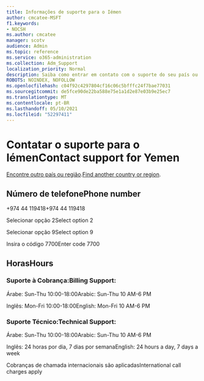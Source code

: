 ```yaml
---
title: Informações de suporte para o Iémen
author: cmcatee-MSFT
f1.keywords:
- NOCSH
ms.author: cmcatee
manager: scotv
audience: Admin
ms.topic: reference
ms.service: o365-administration
ms.collection: Adm_Support
localization_priority: Normal
description: Saiba como entrar em contato com o suporte do seu país ou região.
ROBOTS: NOINDEX, NOFOLLOW
ms.openlocfilehash: c04f92c4297804cf16c06c5bfffc24f7bae77031
ms.sourcegitcommit: de5fce90de22ba588e75e1a1d2e87e03b9e25ec7
ms.translationtype: MT
ms.contentlocale: pt-BR
ms.lasthandoff: 05/10/2021
ms.locfileid: "52297411"
---
```

# <a name="contact-support-for-yemen"></a><span data-ttu-id="aa030-103">Contatar o suporte para o Iémen</span><span class="sxs-lookup"><span data-stu-id="aa030-103">Contact support for Yemen</span></span>

<span data-ttu-id="aa030-104">[Encontre outro país ou região](../../business-video/get-help-support.md).</span><span class="sxs-lookup"><span data-stu-id="aa030-104">[Find another country or region](../../business-video/get-help-support.md).</span></span>

## <a name="phone-number"></a><span data-ttu-id="aa030-105">Número de telefone</span><span class="sxs-lookup"><span data-stu-id="aa030-105">Phone number</span></span>
<span data-ttu-id="aa030-106">+974 44 119418</span><span class="sxs-lookup"><span data-stu-id="aa030-106">+974 44 119418</span></span>

<span data-ttu-id="aa030-107">Selecionar opção 2</span><span class="sxs-lookup"><span data-stu-id="aa030-107">Select option 2</span></span>

<span data-ttu-id="aa030-108">Selecionar opção 9</span><span class="sxs-lookup"><span data-stu-id="aa030-108">Select option 9</span></span>

<span data-ttu-id="aa030-109">Insira o código 7700</span><span class="sxs-lookup"><span data-stu-id="aa030-109">Enter code 7700</span></span>

## <a name="hours"></a><span data-ttu-id="aa030-110">Horas</span><span class="sxs-lookup"><span data-stu-id="aa030-110">Hours</span></span>
### <a name="billing-support"></a><span data-ttu-id="aa030-111">Suporte à Cobrança:</span><span class="sxs-lookup"><span data-stu-id="aa030-111">Billing Support:</span></span>

<span data-ttu-id="aa030-112">Árabe: Sun-Thu 10:00-18:00</span><span class="sxs-lookup"><span data-stu-id="aa030-112">Arabic: Sun-Thu 10 AM-6 PM</span></span>

<span data-ttu-id="aa030-113">Inglês: Mon-Fri 10:00-18:00</span><span class="sxs-lookup"><span data-stu-id="aa030-113">English: Mon-Fri 10 AM-6 PM</span></span>

### <a name="technical-support"></a><span data-ttu-id="aa030-114">Suporte Técnico:</span><span class="sxs-lookup"><span data-stu-id="aa030-114">Technical Support:</span></span>

<span data-ttu-id="aa030-115">Árabe: Sun-Thu 10:00-18:00</span><span class="sxs-lookup"><span data-stu-id="aa030-115">Arabic: Sun-Thu 10 AM-6 PM</span></span>

<span data-ttu-id="aa030-116">Inglês: 24 horas por dia, 7 dias por semana</span><span class="sxs-lookup"><span data-stu-id="aa030-116">English: 24 hours a day, 7 days a week</span></span>

<span data-ttu-id="aa030-117">Cobranças de chamada internacionais são aplicadas</span><span class="sxs-lookup"><span data-stu-id="aa030-117">International call charges apply</span></span>
